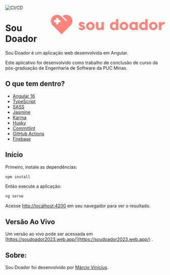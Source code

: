 ![CI/CD](https://github.com/marciovcampos/soudoador/actions/workflows/firebase-hosting-merge.yml/badge.svg)

<img align="right" src="https://github.com/marciovcampos/soudoador/blob/main/src/assets/logo.svg"/>

# Sou Doador

Sou Doador é um aplicação web desenvolvida em Angular.

Este aplicativo foi desenvolvido como trabalho de conclusão de curso da pós-graduação de Engenharia de Software da PUC Minas.

## O que tem dentro?

- [Angular 16](https://angular.io/)
- [TypeScript](https://www.typescriptlang.org/)
- [SASS](https://sass-lang.com/)
- [Jasmine](https://jasmine.github.io/)
- [Karma](https://karma-runner.github.io/)
- [Husky](https://github.com/typicode/husky)
- [Commitlint](https://commitlint.js.org/#/)
- [GitHub Actions](https://github.com/features/actions)
- [Firebase](https://firebase.google.com/)

## Início

Primeiro, instale as dependências:

```bash
npm install
```

Então execute a aplicação:

```bash
ng serve
```

Acesse [http://localhost:4200](http://localhost:4200) em seu navegador para ver o resultado.

## Versão Ao Vivo

Um versão ao vivo pode ser acessada em [https://soudoador2023.web.app/](https://soudoador2023.web.app/) .

## Sobre:

Sou Doador foi desenvolvido por [Márcio Vinícius](https://github.com/marciovcampos).

